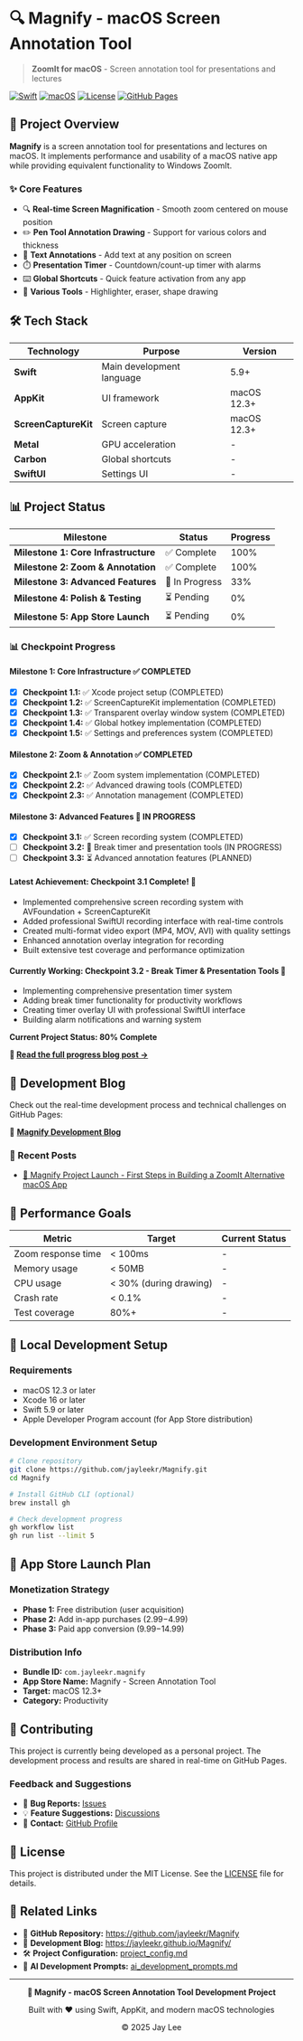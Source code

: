# 🔍 Magnify - macOS Screen Annotation Tool

> **ZoomIt for macOS** - Screen annotation tool for presentations and lectures

[![Swift](https://img.shields.io/badge/Swift-5.9+-FA7343?style=for-the-badge&logo=swift&logoColor=white)](https://developer.apple.com/swift/)
[![macOS](https://img.shields.io/badge/macOS-12.3+-000000?style=for-the-badge&logo=apple&logoColor=white)](https://developer.apple.com/macos/)
[![License](https://img.shields.io/badge/License-MIT-blue?style=for-the-badge)](LICENSE)
[![GitHub Pages](https://img.shields.io/badge/GitHub%20Pages-Live-brightgreen?style=for-the-badge&logo=github)](https://jayleekr.github.io/Magnify/)

## 🎯 Project Overview

**Magnify** is a screen annotation tool for presentations and lectures on macOS. It implements performance and usability of a macOS native app while providing equivalent functionality to Windows ZoomIt.

### ✨ Core Features

- 🔍 **Real-time Screen Magnification** - Smooth zoom centered on mouse position
- ✏️ **Pen Tool Annotation Drawing** - Support for various colors and thickness
- 📝 **Text Annotations** - Add text at any position on screen
- ⏱️ **Presentation Timer** - Countdown/count-up timer with alarms
- ⌨️ **Global Shortcuts** - Quick feature activation from any app
- 🎨 **Various Tools** - Highlighter, eraser, shape drawing

## 🛠️ Tech Stack

| Technology | Purpose | Version |
|------------|---------|---------|
| **Swift** | Main development language | 5.9+ |
| **AppKit** | UI framework | macOS 12.3+ |
| **ScreenCaptureKit** | Screen capture | macOS 12.3+ |
| **Metal** | GPU acceleration | - |
| **Carbon** | Global shortcuts | - |
| **SwiftUI** | Settings UI | - |

## 📊 Project Status

| Milestone | Status | Progress |
|-----------|--------|----------|
| **Milestone 1: Core Infrastructure** | ✅ Complete | 100% |
| **Milestone 2: Zoom & Annotation** | ✅ Complete | 100% |
| **Milestone 3: Advanced Features** | 🚧 In Progress | 33% |
| **Milestone 4: Polish & Testing** | ⏳ Pending | 0% |
| **Milestone 5: App Store Launch** | ⏳ Pending | 0% |

### 📊 Checkpoint Progress

#### Milestone 1: Core Infrastructure ✅ COMPLETED
- [x] **Checkpoint 1.1:** ✅ Xcode project setup (COMPLETED)
- [x] **Checkpoint 1.2:** ✅ ScreenCaptureKit implementation (COMPLETED)
- [x] **Checkpoint 1.3:** ✅ Transparent overlay window system (COMPLETED)
- [x] **Checkpoint 1.4:** ✅ Global hotkey implementation (COMPLETED)
- [x] **Checkpoint 1.5:** ✅ Settings and preferences system (COMPLETED)

#### Milestone 2: Zoom & Annotation ✅ COMPLETED
- [x] **Checkpoint 2.1:** ✅ Zoom system implementation (COMPLETED)
- [x] **Checkpoint 2.2:** ✅ Advanced drawing tools (COMPLETED)
- [x] **Checkpoint 2.3:** ✅ Annotation management (COMPLETED)

#### Milestone 3: Advanced Features 🚧 IN PROGRESS
- [x] **Checkpoint 3.1:** ✅ Screen recording system (COMPLETED)
- [ ] **Checkpoint 3.2:** 🚧 Break timer and presentation tools (IN PROGRESS)
- [ ] **Checkpoint 3.3:** ⏳ Advanced annotation features (PLANNED)

#### Latest Achievement: Checkpoint 3.1 Complete! 🎉
- Implemented comprehensive screen recording system with AVFoundation + ScreenCaptureKit
- Added professional SwiftUI recording interface with real-time controls
- Created multi-format video export (MP4, MOV, AVI) with quality settings
- Enhanced annotation overlay integration for recording
- Built extensive test coverage and performance optimization

#### Currently Working: Checkpoint 3.2 - Break Timer & Presentation Tools 🚧
- Implementing comprehensive presentation timer system
- Adding break timer functionality for productivity workflows
- Creating timer overlay UI with professional SwiftUI interface
- Building alarm notifications and warning system

**Current Project Status: 80% Complete**

**📖 [Read the full progress blog post →](https://jayleekr.github.io/Magnify/)**

## 📖 Development Blog

Check out the real-time development process and technical challenges on GitHub Pages:

🔗 **[Magnify Development Blog](https://jayleekr.github.io/Magnify/)**

### 📝 Recent Posts
- [🚀 Magnify Project Launch - First Steps in Building a ZoomIt Alternative macOS App](https://jayleekr.github.io/Magnify/blog/)

## 🎯 Performance Goals

| Metric | Target | Current Status |
|--------|--------|----------------|
| Zoom response time | < 100ms | - |
| Memory usage | < 50MB | - |
| CPU usage | < 30% (during drawing) | - |
| Crash rate | < 0.1% | - |
| Test coverage | 80%+ | - |

## 🚀 Local Development Setup

### Requirements
- macOS 12.3 or later
- Xcode 16 or later
- Swift 5.9 or later
- Apple Developer Program account (for App Store distribution)

### Development Environment Setup
```bash
# Clone repository
git clone https://github.com/jayleekr/Magnify.git
cd Magnify

# Install GitHub CLI (optional)
brew install gh

# Check development progress
gh workflow list
gh run list --limit 5
```

## 📱 App Store Launch Plan

### Monetization Strategy
- **Phase 1:** Free distribution (user acquisition)
- **Phase 2:** Add in-app purchases ($2.99-$4.99)
- **Phase 3:** Paid app conversion ($9.99-$14.99)

### Distribution Info
- **Bundle ID:** `com.jayleekr.magnify`
- **App Store Name:** Magnify - Screen Annotation Tool
- **Target:** macOS 12.3+
- **Category:** Productivity

## 🤝 Contributing

This project is currently being developed as a personal project. The development process and results are shared in real-time on GitHub Pages.

### Feedback and Suggestions
- 🐛 **Bug Reports:** [Issues](https://github.com/jayleekr/Magnify/issues)
- 💡 **Feature Suggestions:** [Discussions](https://github.com/jayleekr/Magnify/discussions)
- 📧 **Contact:** [GitHub Profile](https://github.com/jayleekr)

## 📄 License

This project is distributed under the MIT License. See the [LICENSE](LICENSE) file for details.

## 🔗 Related Links

- 📱 **GitHub Repository:** https://github.com/jayleekr/Magnify
- 📖 **Development Blog:** https://jayleekr.github.io/Magnify/
- 🛠️ **Project Configuration:** [project_config.md](project_config.md)
- 🤖 **AI Development Prompts:** [ai_development_prompts.md](ai_development_prompts.md)

---

<div align="center">

**🚀 Magnify - macOS Screen Annotation Tool Development Project**

Built with ❤️ using Swift, AppKit, and modern macOS technologies

© 2025 Jay Lee

</div>
